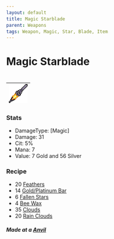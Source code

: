 ```yaml
---
layout: default
title: Magic Starblade
parent: Weapons
tags: Weapon, Magic, Star, Blade, Item
---
```


# Magic Starblade
#
| ![Icon](https://raw.githubusercontent.com/RickLugtigheid/SupernovaMod/main/Items/Weapons/PreHardmode/MagicStarblade.png) |
| ------ |

### Stats
- DamageType: [Magic]
- Damage: 31
- Cit: 5%
- Mana: 7
- Value: 7 Gold and 56 Silver

### Recipe
- 20 [Feathers](https://terraria.gamepedia.com/Feather)
- 14 [Gold/Platinum Bar](https://terraria-archive.fandom.com/wiki/Iron_Bar)
- 6 [Fallen Stars](https://terraria.gamepedia.com/Fallen_Star)
- 4 [Bee Wax](https://terraria.gamepedia.com/Bee_Wax)
- 35 [Clouds](https://terraria.gamepedia.com/Cloud)
- 20 [Rain Clouds](https://terraria.gamepedia.com/Rain_Cloud)

##### Made at a [Anvil](https://terraria.gamepedia.com/Anvil)